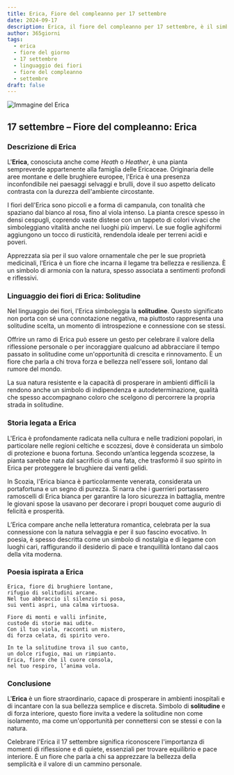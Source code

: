 ```yaml
---
title: Erica, Fiore del compleanno per 17 settembre
date: 2024-09-17
description: Erica, il fiore del compleanno per 17 settembre, è il simbolo di Solitudine. Scopri il suo significato unico, le storie affascinanti e la poesia che celebra la sua bellezza.
author: 365giorni
tags:
  - erica
  - fiore del giorno
  - 17 settembre
  - linguaggio dei fiori
  - fiore del compleanno
  - settembre
draft: false
---
```


![Immagine del Erica](https://cdn.pixabay.com/photo/2015/11/04/09/33/erika-1022165_960_720.jpg)


## 17 settembre – Fiore del compleanno: Erica

### Descrizione di Erica

L'**Erica**, conosciuta anche come _Heath_ o _Heather_, è una pianta sempreverde appartenente alla famiglia delle Ericaceae. Originaria delle aree montane e delle brughiere europee, l'Erica è una presenza inconfondibile nei paesaggi selvaggi e brulli, dove il suo aspetto delicato contrasta con la durezza dell'ambiente circostante.

I fiori dell'Erica sono piccoli e a forma di campanula, con tonalità che spaziano dal bianco al rosa, fino al viola intenso. La pianta cresce spesso in densi cespugli, coprendo vaste distese con un tappeto di colori vivaci che simboleggiano vitalità anche nei luoghi più impervi. Le sue foglie aghiformi aggiungono un tocco di rusticità, rendendola ideale per terreni acidi e poveri.

Apprezzata sia per il suo valore ornamentale che per le sue proprietà medicinali, l’Erica è un fiore che incarna il legame tra bellezza e resilienza. È un simbolo di armonia con la natura, spesso associata a sentimenti profondi e riflessivi.

### Linguaggio dei fiori di Erica: Solitudine

Nel linguaggio dei fiori, l'Erica simboleggia la **solitudine**. Questo significato non porta con sé una connotazione negativa, ma piuttosto rappresenta una solitudine scelta, un momento di introspezione e connessione con se stessi.

Offrire un ramo di Erica può essere un gesto per celebrare il valore della riflessione personale o per incoraggiare qualcuno ad abbracciare il tempo passato in solitudine come un'opportunità di crescita e rinnovamento. È un fiore che parla a chi trova forza e bellezza nell'essere soli, lontano dal rumore del mondo.

La sua natura resistente e la capacità di prosperare in ambienti difficili la rendono anche un simbolo di indipendenza e autodeterminazione, qualità che spesso accompagnano coloro che scelgono di percorrere la propria strada in solitudine.

### Storia legata a Erica

L'Erica è profondamente radicata nella cultura e nelle tradizioni popolari, in particolare nelle regioni celtiche e scozzesi, dove è considerata un simbolo di protezione e buona fortuna. Secondo un’antica leggenda scozzese, la pianta sarebbe nata dal sacrificio di una fata, che trasformò il suo spirito in Erica per proteggere le brughiere dai venti gelidi.

In Scozia, l'Erica bianca è particolarmente venerata, considerata un portafortuna e un segno di purezza. Si narra che i guerrieri portassero ramoscelli di Erica bianca per garantire la loro sicurezza in battaglia, mentre le giovani spose la usavano per decorare i propri bouquet come augurio di felicità e prosperità.

L’Erica compare anche nella letteratura romantica, celebrata per la sua connessione con la natura selvaggia e per il suo fascino evocativo. In poesia, è spesso descritta come un simbolo di nostalgia e di legame con luoghi cari, raffigurando il desiderio di pace e tranquillità lontano dal caos della vita moderna.

### Poesia ispirata a Erica

```
Erica, fiore di brughiere lontane,  
rifugio di solitudini arcane.  
Nel tuo abbraccio il silenzio si posa,  
sui venti aspri, una calma virtuosa.  

Fiore di monti e valli infinite,  
custode di storie mai udite.  
Con il tuo viola, racconti un mistero,  
di forza celata, di spirito vero.  

In te la solitudine trova il suo canto,  
un dolce rifugio, mai un rimpianto.  
Erica, fiore che il cuore consola,  
nel tuo respiro, l’anima vola.  
```

### Conclusione

L'**Erica** è un fiore straordinario, capace di prosperare in ambienti inospitali e di incantare con la sua bellezza semplice e discreta. Simbolo di **solitudine** e di forza interiore, questo fiore invita a vedere la solitudine non come isolamento, ma come un'opportunità per connettersi con se stessi e con la natura.

Celebrare l'Erica il 17 settembre significa riconoscere l'importanza di momenti di riflessione e di quiete, essenziali per trovare equilibrio e pace interiore. È un fiore che parla a chi sa apprezzare la bellezza della semplicità e il valore di un cammino personale.